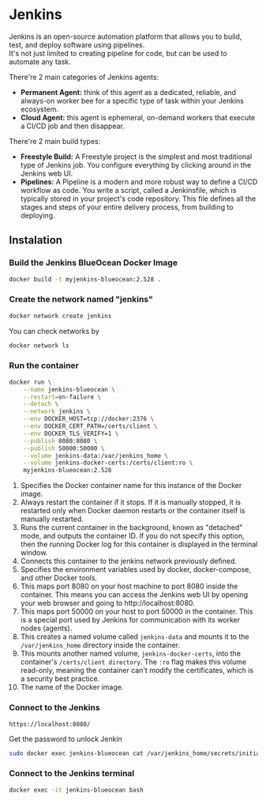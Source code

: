 # Jenkins

Jenkins is an open-source automation platform that allows you to build, test, and deploy software using pipelines. </br>
It's not just limited to creating pipeline for code, but can be used to automate any task. 

There're 2 main categories of Jenkins agents:
- **Permanent Agent:** think of this agent as a dedicated, reliable, and always-on worker bee for a specific type of task within your Jenkins ecosystem.
- **Cloud Agent:** this agent is ephemeral, on-demand workers that execute a CI/CD job and then disappear. 

There're 2 main build types:
- **Freestyle Build:** A Freestyle project is the simplest and most traditional type of Jenkins job. You configure everything by clicking around in the Jenkins web UI.
- **Pipelines:** A Pipeline is a modern and more robust way to define a CI/CD workflow as code. You write a script, called a Jenkinsfile, which is typically stored in your project's code repository. This file defines all the stages and steps of your entire delivery process, from building to deploying.

## Instalation

### Build the Jenkins BlueOcean Docker Image
```bash
docker build -t myjenkins-blueocean:2.528 .
```

### Create the network named "jenkins"
```bash
docker network create jenkins
```

You can check networks by
```bash
docker network ls
```

### Run the container
```bash
docker run \
    --name jenkins-blueocean \
    --restart=on-failure \
    --detach \
    --network jenkins \
    --env DOCKER_HOST=tcp://docker:2376 \
    --env DOCKER_CERT_PATH=/certs/client \
    --env DOCKER_TLS_VERIFY=1 \
    --publish 8080:8080 \
    --publish 50000:50000 \
    --volume jenkins-data:/var/jenkins_home \
    --volume jenkins-docker-certs:/certs/client:ro \
    myjenkins-blueocean:2.528
```
1. Specifies the Docker container name for this instance of the Docker image.
2. Always restart the container if it stops. If it is manually stopped, it is restarted only when Docker daemon restarts or the container itself is manually restarted.
3. Runs the current container in the background, known as "detached" mode, and outputs the container ID. If you do not specify this option, then the running Docker log for this container is displayed in the terminal window.
4. Connects this container to the jenkins network previously defined.
5. Specifies the environment variables used by docker, docker-compose, and other Docker tools.
6. This maps port 8080 on your host machine to port 8080 inside the container. This means you can access the Jenkins web UI by opening your web browser and going to http://localhost:8080.
7. This maps port 50000 on your host to port 50000 in the container. This is a special port used by Jenkins for communication with its worker nodes (agents). 
8. This creates a named volume called `jenkins-data` and mounts it to the `/var/jenkins_home` directory inside the container.
9. This mounts another named volume, `jenkins-docker-certs`, into the container's `/certs/client directory`. The `:ro` flag makes this volume read-only, meaning the container can't modify the certificates, which is a security best practice.
10. The name of the Docker image.

### Connect to the Jenkins
```
https://localhost:8080/
```

Get the password to unlock Jenkin
```bash
sudo docker exec jenkins-blueocean cat /var/jenkins_home/secrets/initialAdminPassword
```

### Connect to the Jenkins terminal
```bash
docker exec -it jenkins-blueocean bash
```